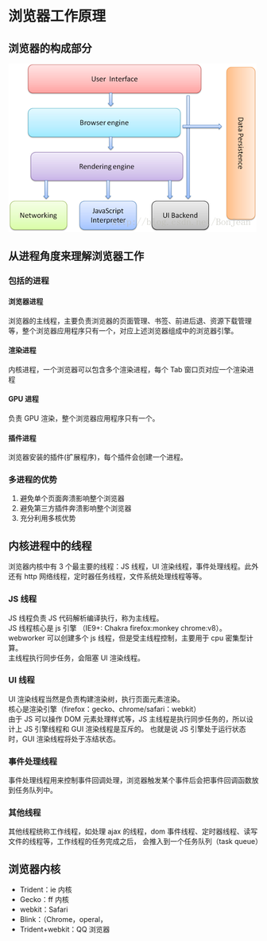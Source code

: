 <!--
 * @Author: 鱼小柔
 * @Date: 2021-04-14 20:28:39
 * @LastEditors: your name
 * @LastEditTime: 2021-06-06 17:37:22
 * @Description: 浏览器的工作原理
-->
# 浏览器工作原理



## 浏览器的构成部分

![浏览器的构成](./static/browser-parts.png "浏览器的构成")

## 从进程角度来理解浏览器工作

### 包括的进程

#### 浏览器进程

浏览器的主线程，主要负责浏览器的页面管理、书签、前进后退、资源下载管理等，整个浏览器应用程序只有一个，对应上述浏览器组成中的浏览器引擎。

#### 渲染进程

内核进程，一个浏览器可以包含多个渲染进程，每个 Tab 窗口页对应一个渲染进程

#### GPU 进程

负责 GPU 渲染，整个浏览器应用程序只有一个。

#### 插件进程

浏览器安装的插件(扩展程序)，每个插件会创建一个进程。

### 多进程的优势

1. 避免单个页面奔溃影响整个浏览器
2. 避免第三方插件奔溃影响整个浏览器
3. 充分利用多核优势

## 内核进程中的线程

浏览器内核中有 3 个最主要的线程：JS 线程，UI 渲染线程，事件处理线程。此外还有 http 网络线程，定时器任务线程，文件系统处理线程等等。

### JS 线程

JS 线程负责 JS 代码解析编译执行，称为主线程。<br>
JS 线程核心是 js 引擎 （IE9+: Chakra firefox:monkey chrome:v8）。<br>
webworker 可以创建多个 js 线程，但是受主线程控制，主要用于 cpu 密集型计算。<br>
主线程执行同步任务，会阻塞 UI 渲染线程。

### UI 线程

UI 渲染线程当然是负责构建渲染树，执行页面元素渲染。<br>
核心是渲染引擎（firefox：gecko、chrome/safari：webkit）<br>
由于 JS 可以操作 DOM 元素处理样式等，JS 主线程是执行同步任务的，所以设计上 JS 引擎线程和 GUI 渲染线程是互斥的。 也就是说 JS 引擎处于运行状态时，GUI 渲染线程将处于冻结状态。

### 事件处理线程

事件处理线程用来控制事件回调处理，浏览器触发某个事件后会把事件回调函数放到任务队列中。

### 其他线程

其他线程统称工作线程，如处理 ajax 的线程，dom 事件线程、定时器线程、读写文件的线程等，工作线程的任务完成之后， 会推入到一个任务队列（task queue）

## 浏览器内核


- Trident：ie 内核
- Gecko：ff 内核
- webkit：Safari
- Blink：（Chrome，operal，
- Trident+webkit：QQ 浏览器